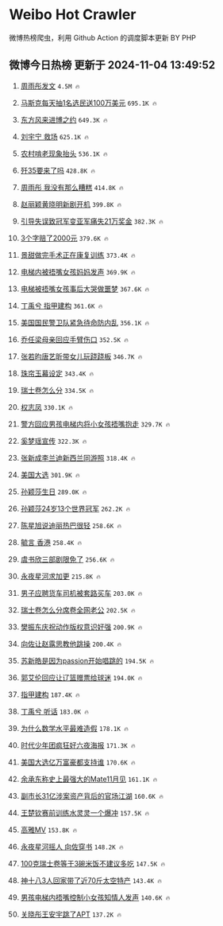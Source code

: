 # Weibo Hot Crawler 



微博热榜爬虫，利用 Github Action 的调度脚本更新 BY PHP 


## 微博今日热榜 更新于 2024-11-04 13:49:52 
1. [周雨彤发文](https://s.weibo.com/weibo?q=%23%E5%91%A8%E9%9B%A8%E5%BD%A4%E5%8F%91%E6%96%87%23&t=31&band_rank=1&Refer=top) `4.5M 🔥` 

1. [马斯克每天抽1名选民送100万美元](https://s.weibo.com/weibo?q=%23%E9%A9%AC%E6%96%AF%E5%85%8B%E6%AF%8F%E5%A4%A9%E6%8A%BD1%E5%90%8D%E9%80%89%E6%B0%91%E9%80%81100%E4%B8%87%E7%BE%8E%E5%85%83%23&t=31&band_rank=2&Refer=top) `695.1K 🔥` 

1. [东方风来进博之约](https://s.weibo.com/weibo?q=%23%E4%B8%9C%E6%96%B9%E9%A3%8E%E6%9D%A5%E8%BF%9B%E5%8D%9A%E4%B9%8B%E7%BA%A6%23&t=31&band_rank=3&Refer=top) `649.3K 🔥` 

1. [刘宇宁 救场](https://s.weibo.com/weibo?q=%E5%88%98%E5%AE%87%E5%AE%81%20%E6%95%91%E5%9C%BA&t=31&band_rank=4&Refer=top) `625.1K 🔥` 

1. [农村啃老现象抬头](https://s.weibo.com/weibo?q=%23%E5%86%9C%E6%9D%91%E5%95%83%E8%80%81%E7%8E%B0%E8%B1%A1%E6%8A%AC%E5%A4%B4%23&t=31&band_rank=5&Refer=top) `536.1K 🔥` 

1. [歼35要来了吗](https://s.weibo.com/weibo?q=%23%E6%AD%BC35%E8%A6%81%E6%9D%A5%E4%BA%86%E5%90%97%23&t=31&band_rank=6&Refer=top) `428.8K 🔥` 

1. [周雨彤 我没有那么糟糕](https://s.weibo.com/weibo?q=%E5%91%A8%E9%9B%A8%E5%BD%A4%20%E6%88%91%E6%B2%A1%E6%9C%89%E9%82%A3%E4%B9%88%E7%B3%9F%E7%B3%95&t=31&band_rank=7&Refer=top) `414.8K 🔥` 

1. [赵丽颖黄晓明新剧开机](https://s.weibo.com/weibo?q=%23%E8%B5%B5%E4%B8%BD%E9%A2%96%E9%BB%84%E6%99%93%E6%98%8E%E6%96%B0%E5%89%A7%E5%BC%80%E6%9C%BA%23&t=31&band_rank=8&Refer=top) `399.8K 🔥` 

1. [引导失误致冠军变亚军痛失21万奖金](https://s.weibo.com/weibo?q=%23%E5%BC%95%E5%AF%BC%E5%A4%B1%E8%AF%AF%E8%87%B4%E5%86%A0%E5%86%9B%E5%8F%98%E4%BA%9A%E5%86%9B%E7%97%9B%E5%A4%B121%E4%B8%87%E5%A5%96%E9%87%91%23&t=31&band_rank=9&Refer=top) `382.3K 🔥` 

1. [3个字赔了2000元](https://s.weibo.com/weibo?q=%233%E4%B8%AA%E5%AD%97%E8%B5%94%E4%BA%862000%E5%85%83%23&t=31&band_rank=10&Refer=top) `379.6K 🔥` 

1. [景甜做完手术正在康复训练](https://s.weibo.com/weibo?q=%23%E6%99%AF%E7%94%9C%E5%81%9A%E5%AE%8C%E6%89%8B%E6%9C%AF%E6%AD%A3%E5%9C%A8%E5%BA%B7%E5%A4%8D%E8%AE%AD%E7%BB%83%23&t=31&band_rank=11&Refer=top) `373.4K 🔥` 

1. [电梯内被捂嘴女孩妈妈发声](https://s.weibo.com/weibo?q=%23%E7%94%B5%E6%A2%AF%E5%86%85%E8%A2%AB%E6%8D%82%E5%98%B4%E5%A5%B3%E5%AD%A9%E5%A6%88%E5%A6%88%E5%8F%91%E5%A3%B0%23&t=31&band_rank=12&Refer=top) `369.9K 🔥` 

1. [电梯被捂嘴女孩事后大哭做噩梦](https://s.weibo.com/weibo?q=%23%E7%94%B5%E6%A2%AF%E8%A2%AB%E6%8D%82%E5%98%B4%E5%A5%B3%E5%AD%A9%E4%BA%8B%E5%90%8E%E5%A4%A7%E5%93%AD%E5%81%9A%E5%99%A9%E6%A2%A6%23&t=31&band_rank=13&Refer=top) `367.6K 🔥` 

1. [丁禹兮 指甲建构](https://s.weibo.com/weibo?q=%E4%B8%81%E7%A6%B9%E5%85%AE%20%E6%8C%87%E7%94%B2%E5%BB%BA%E6%9E%84&t=31&band_rank=14&Refer=top) `361.6K 🔥` 

1. [美国国民警卫队紧急待命防内乱](https://s.weibo.com/weibo?q=%23%E7%BE%8E%E5%9B%BD%E5%9B%BD%E6%B0%91%E8%AD%A6%E5%8D%AB%E9%98%9F%E7%B4%A7%E6%80%A5%E5%BE%85%E5%91%BD%E9%98%B2%E5%86%85%E4%B9%B1%23&t=31&band_rank=15&Refer=top) `356.1K 🔥` 

1. [乔任梁母亲回应手臂伤口](https://s.weibo.com/weibo?q=%23%E4%B9%94%E4%BB%BB%E6%A2%81%E6%AF%8D%E4%BA%B2%E5%9B%9E%E5%BA%94%E6%89%8B%E8%87%82%E4%BC%A4%E5%8F%A3%23&t=31&band_rank=16&Refer=top) `352.5K 🔥` 

1. [张若昀唐艺昕带女儿玩跷跷板](https://s.weibo.com/weibo?q=%23%E5%BC%A0%E8%8B%A5%E6%98%80%E5%94%90%E8%89%BA%E6%98%95%E5%B8%A6%E5%A5%B3%E5%84%BF%E7%8E%A9%E8%B7%B7%E8%B7%B7%E6%9D%BF%23&t=31&band_rank=17&Refer=top) `346.7K 🔥` 

1. [珠帘玉幕设定](https://s.weibo.com/weibo?q=%E7%8F%A0%E5%B8%98%E7%8E%89%E5%B9%95%E8%AE%BE%E5%AE%9A&t=31&band_rank=18&Refer=top) `343.4K 🔥` 

1. [瑞士卷怎么分](https://s.weibo.com/weibo?q=%E7%91%9E%E5%A3%AB%E5%8D%B7%E6%80%8E%E4%B9%88%E5%88%86&t=31&band_rank=19&Refer=top) `334.5K 🔥` 

1. [权志凤](https://s.weibo.com/weibo?q=%E6%9D%83%E5%BF%97%E5%87%A4&t=31&band_rank=20&Refer=top) `330.1K 🔥` 

1. [警方回应男孩电梯内将小女孩捂嘴抱走](https://s.weibo.com/weibo?q=%23%E8%AD%A6%E6%96%B9%E5%9B%9E%E5%BA%94%E7%94%B7%E5%AD%A9%E7%94%B5%E6%A2%AF%E5%86%85%E5%B0%86%E5%B0%8F%E5%A5%B3%E5%AD%A9%E6%8D%82%E5%98%B4%E6%8A%B1%E8%B5%B0%23&t=31&band_rank=21&Refer=top) `329.7K 🔥` 

1. [奚梦瑶宣传](https://s.weibo.com/weibo?q=%E5%A5%9A%E6%A2%A6%E7%91%B6%E5%AE%A3%E4%BC%A0&t=31&band_rank=22&Refer=top) `322.3K 🔥` 

1. [张新成李兰迪新西兰同游照](https://s.weibo.com/weibo?q=%23%E5%BC%A0%E6%96%B0%E6%88%90%E6%9D%8E%E5%85%B0%E8%BF%AA%E6%96%B0%E8%A5%BF%E5%85%B0%E5%90%8C%E6%B8%B8%E7%85%A7%23&t=31&band_rank=23&Refer=top) `318.4K 🔥` 

1. [美国大选](https://s.weibo.com/weibo?q=%E7%BE%8E%E5%9B%BD%E5%A4%A7%E9%80%89&t=31&band_rank=24&Refer=top) `301.9K 🔥` 

1. [孙颖莎生日](https://s.weibo.com/weibo?q=%E5%AD%99%E9%A2%96%E8%8E%8E%E7%94%9F%E6%97%A5&t=31&band_rank=25&Refer=top) `289.0K 🔥` 

1. [孙颖莎24岁13个世界冠军](https://s.weibo.com/weibo?q=%23%E5%AD%99%E9%A2%96%E8%8E%8E24%E5%B2%8113%E4%B8%AA%E4%B8%96%E7%95%8C%E5%86%A0%E5%86%9B%23&t=31&band_rank=26&Refer=top) `262.2K 🔥` 

1. [陈星旭说迪丽热巴很轻](https://s.weibo.com/weibo?q=%E9%99%88%E6%98%9F%E6%97%AD%E8%AF%B4%E8%BF%AA%E4%B8%BD%E7%83%AD%E5%B7%B4%E5%BE%88%E8%BD%BB&t=31&band_rank=27&Refer=top) `258.6K 🔥` 

1. [毓言 香港](https://s.weibo.com/weibo?q=%E6%AF%93%E8%A8%80%20%E9%A6%99%E6%B8%AF&t=31&band_rank=28&Refer=top) `258.4K 🔥` 

1. [虞书欣三部剧限免了](https://s.weibo.com/weibo?q=%23%E8%99%9E%E4%B9%A6%E6%AC%A3%E4%B8%89%E9%83%A8%E5%89%A7%E9%99%90%E5%85%8D%E4%BA%86%23&t=31&band_rank=29&Refer=top) `256.6K 🔥` 

1. [永夜星河求加更](https://s.weibo.com/weibo?q=%E6%B0%B8%E5%A4%9C%E6%98%9F%E6%B2%B3%E6%B1%82%E5%8A%A0%E6%9B%B4&t=31&band_rank=30&Refer=top) `215.8K 🔥` 

1. [男子应聘货车司机被套路买车](https://s.weibo.com/weibo?q=%23%E7%94%B7%E5%AD%90%E5%BA%94%E8%81%98%E8%B4%A7%E8%BD%A6%E5%8F%B8%E6%9C%BA%E8%A2%AB%E5%A5%97%E8%B7%AF%E4%B9%B0%E8%BD%A6%23&t=31&band_rank=31&Refer=top) `203.0K 🔥` 

1. [瑞士卷怎么分席卷全网老公](https://s.weibo.com/weibo?q=%23%E7%91%9E%E5%A3%AB%E5%8D%B7%E6%80%8E%E4%B9%88%E5%88%86%E5%B8%AD%E5%8D%B7%E5%85%A8%E7%BD%91%E8%80%81%E5%85%AC%23&t=31&band_rank=32&Refer=top) `202.5K 🔥` 

1. [樊振东庆祝动作版权意识好强](https://s.weibo.com/weibo?q=%23%E6%A8%8A%E6%8C%AF%E4%B8%9C%E5%BA%86%E7%A5%9D%E5%8A%A8%E4%BD%9C%E7%89%88%E6%9D%83%E6%84%8F%E8%AF%86%E5%A5%BD%E5%BC%BA%23&t=31&band_rank=33&Refer=top) `200.9K 🔥` 

1. [向佐让赵露思教他跳操](https://s.weibo.com/weibo?q=%23%E5%90%91%E4%BD%90%E8%AE%A9%E8%B5%B5%E9%9C%B2%E6%80%9D%E6%95%99%E4%BB%96%E8%B7%B3%E6%93%8D%23&t=31&band_rank=34&Refer=top) `200.4K 🔥` 

1. [苏新皓是因为passion开始唱跳的](https://s.weibo.com/weibo?q=%E8%8B%8F%E6%96%B0%E7%9A%93%E6%98%AF%E5%9B%A0%E4%B8%BApassion%E5%BC%80%E5%A7%8B%E5%94%B1%E8%B7%B3%E7%9A%84&t=31&band_rank=35&Refer=top) `194.5K 🔥` 

1. [郭艾伦回应让辽篮赠票给球迷](https://s.weibo.com/weibo?q=%23%E9%83%AD%E8%89%BE%E4%BC%A6%E5%9B%9E%E5%BA%94%E8%AE%A9%E8%BE%BD%E7%AF%AE%E8%B5%A0%E7%A5%A8%E7%BB%99%E7%90%83%E8%BF%B7%23&t=31&band_rank=36&Refer=top) `194.0K 🔥` 

1. [指甲建构](https://s.weibo.com/weibo?q=%E6%8C%87%E7%94%B2%E5%BB%BA%E6%9E%84&t=31&band_rank=37&Refer=top) `187.4K 🔥` 

1. [丁禹兮 听话](https://s.weibo.com/weibo?q=%E4%B8%81%E7%A6%B9%E5%85%AE%20%E5%90%AC%E8%AF%9D&t=31&band_rank=38&Refer=top) `183.0K 🔥` 

1. [为什么数学水平最难造假](https://s.weibo.com/weibo?q=%23%E4%B8%BA%E4%BB%80%E4%B9%88%E6%95%B0%E5%AD%A6%E6%B0%B4%E5%B9%B3%E6%9C%80%E9%9A%BE%E9%80%A0%E5%81%87%23&t=31&band_rank=39&Refer=top) `178.1K 🔥` 

1. [时代少年团疯狂好六夜海报](https://s.weibo.com/weibo?q=%23%E6%97%B6%E4%BB%A3%E5%B0%91%E5%B9%B4%E5%9B%A2%E7%96%AF%E7%8B%82%E5%A5%BD%E5%85%AD%E5%A4%9C%E6%B5%B7%E6%8A%A5%23&t=31&band_rank=40&Refer=top) `171.3K 🔥` 

1. [美国大选亿万富豪都支持谁](https://s.weibo.com/weibo?q=%23%E7%BE%8E%E5%9B%BD%E5%A4%A7%E9%80%89%E4%BA%BF%E4%B8%87%E5%AF%8C%E8%B1%AA%E9%83%BD%E6%94%AF%E6%8C%81%E8%B0%81%23&t=31&band_rank=41&Refer=top) `170.6K 🔥` 

1. [余承东称史上最强大的Mate11月见](https://s.weibo.com/weibo?q=%23%E4%BD%99%E6%89%BF%E4%B8%9C%E7%A7%B0%E5%8F%B2%E4%B8%8A%E6%9C%80%E5%BC%BA%E5%A4%A7%E7%9A%84Mate11%E6%9C%88%E8%A7%81%23&t=31&band_rank=42&Refer=top) `161.1K 🔥` 

1. [副市长31亿涉案资产背后的官场江湖](https://s.weibo.com/weibo?q=%E5%89%AF%E5%B8%82%E9%95%BF31%E4%BA%BF%E6%B6%89%E6%A1%88%E8%B5%84%E4%BA%A7%E8%83%8C%E5%90%8E%E7%9A%84%E5%AE%98%E5%9C%BA%E6%B1%9F%E6%B9%96&t=31&band_rank=43&Refer=top) `160.6K 🔥` 

1. [王楚钦赛前训练水灵灵一个爆冲](https://s.weibo.com/weibo?q=%23%E7%8E%8B%E6%A5%9A%E9%92%A6%E8%B5%9B%E5%89%8D%E8%AE%AD%E7%BB%83%E6%B0%B4%E7%81%B5%E7%81%B5%E4%B8%80%E4%B8%AA%E7%88%86%E5%86%B2%23&t=31&band_rank=44&Refer=top) `157.5K 🔥` 

1. [高雅MV](https://s.weibo.com/weibo?q=%E9%AB%98%E9%9B%85MV&t=31&band_rank=45&Refer=top) `153.8K 🔥` 

1. [永夜星河摇人 向佐穿书](https://s.weibo.com/weibo?q=%E6%B0%B8%E5%A4%9C%E6%98%9F%E6%B2%B3%E6%91%87%E4%BA%BA%20%E5%90%91%E4%BD%90%E7%A9%BF%E4%B9%A6&t=31&band_rank=46&Refer=top) `148.2K 🔥` 

1. [100克瑞士卷等于3碗米饭不建议多吃](https://s.weibo.com/weibo?q=%23100%E5%85%8B%E7%91%9E%E5%A3%AB%E5%8D%B7%E7%AD%89%E4%BA%8E3%E7%A2%97%E7%B1%B3%E9%A5%AD%E4%B8%8D%E5%BB%BA%E8%AE%AE%E5%A4%9A%E5%90%83%23&t=31&band_rank=47&Refer=top) `147.5K 🔥` 

1. [神十八3人回家带了近70斤太空特产](https://s.weibo.com/weibo?q=%23%E7%A5%9E%E5%8D%81%E5%85%AB3%E4%BA%BA%E5%9B%9E%E5%AE%B6%E5%B8%A6%E4%BA%86%E8%BF%9170%E6%96%A4%E5%A4%AA%E7%A9%BA%E7%89%B9%E4%BA%A7%23&t=31&band_rank=48&Refer=top) `143.4K 🔥` 

1. [男孩电梯内捂嘴控制小女孩知情人发声](https://s.weibo.com/weibo?q=%23%E7%94%B7%E5%AD%A9%E7%94%B5%E6%A2%AF%E5%86%85%E6%8D%82%E5%98%B4%E6%8E%A7%E5%88%B6%E5%B0%8F%E5%A5%B3%E5%AD%A9%E7%9F%A5%E6%83%85%E4%BA%BA%E5%8F%91%E5%A3%B0%23&t=31&band_rank=49&Refer=top) `140.6K 🔥` 

1. [关晓彤王安宇跳了APT](https://s.weibo.com/weibo?q=%23%E5%85%B3%E6%99%93%E5%BD%A4%E7%8E%8B%E5%AE%89%E5%AE%87%E8%B7%B3%E4%BA%86APT%23&t=31&band_rank=50&Refer=top) `137.2K 🔥` 

